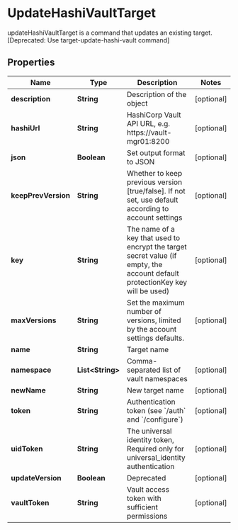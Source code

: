 

# UpdateHashiVaultTarget

updateHashiVaultTarget is a command that updates an existing target. [Deprecated: Use target-update-hashi-vault command]

## Properties

Name | Type | Description | Notes
------------ | ------------- | ------------- | -------------
**description** | **String** | Description of the object |  [optional]
**hashiUrl** | **String** | HashiCorp Vault API URL, e.g. https://vault-mgr01:8200 |  [optional]
**json** | **Boolean** | Set output format to JSON |  [optional]
**keepPrevVersion** | **String** | Whether to keep previous version [true/false]. If not set, use default according to account settings |  [optional]
**key** | **String** | The name of a key that used to encrypt the target secret value (if empty, the account default protectionKey key will be used) |  [optional]
**maxVersions** | **String** | Set the maximum number of versions, limited by the account settings defaults. |  [optional]
**name** | **String** | Target name | 
**namespace** | **List&lt;String&gt;** | Comma-separated list of vault namespaces |  [optional]
**newName** | **String** | New target name |  [optional]
**token** | **String** | Authentication token (see &#x60;/auth&#x60; and &#x60;/configure&#x60;) |  [optional]
**uidToken** | **String** | The universal identity token, Required only for universal_identity authentication |  [optional]
**updateVersion** | **Boolean** | Deprecated |  [optional]
**vaultToken** | **String** | Vault access token with sufficient permissions |  [optional]



